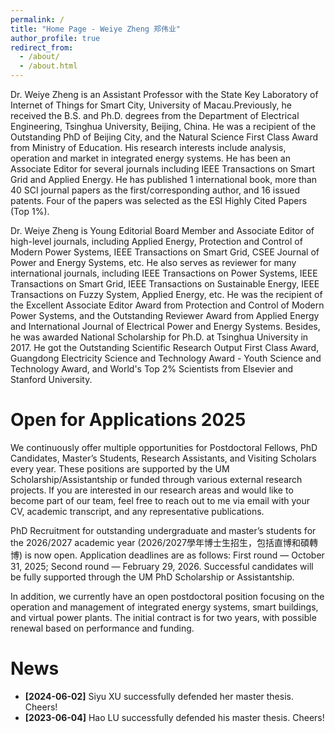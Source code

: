 ```yaml
---
permalink: /
title: "Home Page - Weiye Zheng 郑伟业"
author_profile: true
redirect_from: 
  - /about/
  - /about.html
---
```


Dr. Weiye Zheng is an Assistant Professor with the State Key Laboratory of Internet of Things for Smart City, University of Macau.Previously, he received the B.S. and Ph.D. degrees from the Department of Electrical Engineering, Tsinghua University, Beijing, China. He was a recipient of the Outstanding PhD of Beijing City, and the Natural Science First Class Award from Ministry of Education. His research interests include analysis, operation and market in integrated energy systems. He has been an Associate Editor for several journals including IEEE Transactions on Smart Grid and Applied Energy. He has published 1 international book, more than 40 SCI journal papers as the first/corresponding author, and 16 issued patents. Four of the papers was selected as the ESI Highly Cited Papers (Top 1%).

Dr. Weiye Zheng is Young Editorial Board Member and Associate Editor of high-level journals, including Applied Energy, Protection and Control of Modern Power Systems, IEEE Transactions on Smart Grid, CSEE Journal of Power and Energy Systems, etc. He also serves as reviewer for many international journals, including IEEE Transactions on Power Systems, IEEE Transactions on Smart Grid, IEEE Transactions on Sustainable Energy, IEEE Transactions on Fuzzy System, Applied Energy, etc. He was the recipient of the Excellent Associate Editor Award from Protection and Control of Modern Power Systems, and the Outstanding Reviewer Award from Applied Energy and International Journal of Electrical Power and Energy Systems. Besides, he was awarded National Scholarship for Ph.D. at Tsinghua University in 2017. He got the Outstanding Scientific Research Output First Class Award, Guangdong Electricity Science and Technology Award - Youth Science and Technology Award, and World's Top 2% Scientists from Elsevier and Stanford University.


Open for Applications 2025
======
We continuously offer multiple opportunities for Postdoctoral Fellows, PhD Candidates, Master’s Students, Research Assistants, and Visiting Scholars every year. These positions are supported by the UM Scholarship/Assistantship or funded through various external research projects. If you are interested in our research areas and would like to become part of our team, feel free to reach out to me via email with your CV, academic transcript, and any representative publications.

PhD Recruitment for outstanding undergraduate and master’s students for the 2026/2027 academic year (2026/2027學年博士生招生，包括直博和碩轉博) is now open. Application deadlines are as follows: First round — October 31, 2025; Second round — February 29, 2026. Successful candidates will be fully supported through the UM PhD Scholarship or Assistantship.

In addition, we currently have an open postdoctoral position focusing on the operation and management of integrated energy systems, smart buildings, and virtual power plants. The initial contract is for two years, with possible renewal based on performance and funding.


News
======
- **[2024-06-02]** Siyu XU successfully defended her master thesis. Cheers!
- **[2023-06-04]** Hao LU successfully defended his master thesis. Cheers!


